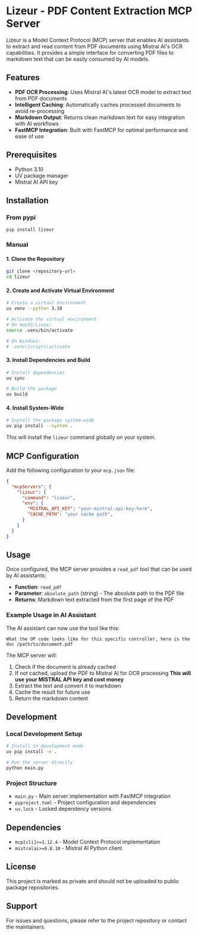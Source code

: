 # Lizeur - PDF Content Extraction MCP Server

Lizeur is a Model Context Protocol (MCP) server that enables AI assistants to extract and read content from PDF documents using Mistral AI's OCR capabilities. It provides a simple interface for converting PDF files to markdown text that can be easily consumed by AI models.

## Features

- **PDF OCR Processing**: Uses Mistral AI's latest OCR model to extract text from PDF documents
- **Intelligent Caching**: Automatically caches processed documents to avoid re-processing
- **Markdown Output**: Returns clean markdown text for easy integration with AI workflows
- **FastMCP Integration**: Built with FastMCP for optimal performance and ease of use

## Prerequisites

- Python 3.10
- UV package manager
- Mistral AI API key

## Installation

### From pypi
```
pip install lizeur
```

### Manual

#### 1. Clone the Repository

```bash
git clone <repository-url>
cd lizeur
```

#### 2. Create and Activate Virtual Environment

```bash
# Create a virtual environment
uv venv --python 3.10

# Activate the virtual environment
# On macOS/Linux:
source .venv/bin/activate

# On Windows:
# .venv\Scripts\activate
```

#### 3. Install Dependencies and Build

```bash
# Install dependencies
uv sync

# Build the package
uv build
```

#### 4. Install System-Wide

```bash
# Install the package system-wide
uv pip install --system .
```

This will install the `lizeur` command globally on your system.

## MCP Configuration

Add the following configuration to your `mcp.json` file:

```json
{
  "mcpServers": {
    "lizeur": {
      "command": "lizeur",
      "env": {
        "MISTRAL_API_KEY": "your-mistral-api-key-here",
        "CACHE_PATH": "your cache path",
      }
    }
  }
}
```

## Usage

Once configured, the MCP server provides a `read_pdf` tool that can be used by AI assistants:

- **Function**: `read_pdf`
- **Parameter**: `absolute_path` (string) - The absolute path to the PDF file
- **Returns**: Markdown text extracted from the first page of the PDF

### Example Usage in AI Assistant

The AI assistant can now use the tool like this:

```
What the OP code looks like for this specific controller, here is the doc /path/to/document.pdf
```

The MCP server will:
1. Check if the document is already cached
2. If not cached, upload the PDF to Mistral AI for OCR processing **This will use your MISTRAL API key and cost money**
3. Extract the text and convert it to markdown
4. Cache the result for future use
5. Return the markdown content

## Development

### Local Development Setup

```bash
# Install in development mode
uv pip install -e .

# Run the server directly
python main.py
```

### Project Structure

- `main.py` - Main server implementation with FastMCP integration
- `pyproject.toml` - Project configuration and dependencies
- `uv.lock` - Locked dependency versions

## Dependencies

- `mcp[cli]>=1.12.4` - Model Context Protocol implementation
- `mistralai>=0.0.10` - Mistral AI Python client

## License

This project is marked as private and should not be uploaded to public package repositories.

## Support

For issues and questions, please refer to the project repository or contact the maintainers.
